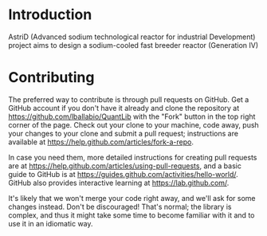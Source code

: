 # Introduction

AstriD (Advanced sodium technological reactor for industrial Development) project aims to design a sodium-cooled fast breeder reactor (Generation IV)


# Contributing
The preferred way to contribute is through pull requests on GitHub. Get a GitHub account if you don't have it already and clone the repository at https://github.com/lballabio/QuantLib with the "Fork" button in the top right corner of the page. Check out your clone to your machine, code away, push your changes to your clone and submit a pull request; instructions are available at https://help.github.com/articles/fork-a-repo.

In case you need them, more detailed instructions for creating pull requests are at https://help.github.com/articles/using-pull-requests, and a basic guide to GitHub is at https://guides.github.com/activities/hello-world/. GitHub also provides interactive learning at https://lab.github.com/.

It's likely that we won't merge your code right away, and we'll ask for some changes instead. Don't be discouraged! That's normal; the library is complex, and thus it might take some time to become familiar with it and to use it in an idiomatic way.
